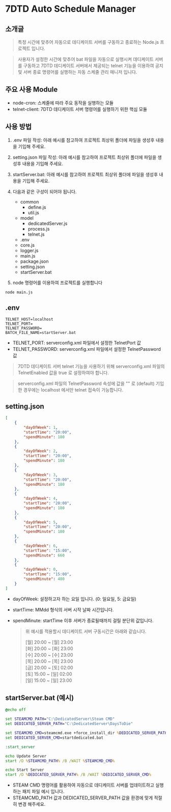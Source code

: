 # 7DTD Auto Schedule Manager

소개글
---
> 특정 시간에 맞추어 자동으로 데디케이트 서버를 구동하고 종료하는 Node.js 프로젝트 입니다.

> 사용자가 설정한 시간에 맞추어 bat 파일을 자동으로 실행시켜 데디케이트 서버를 구동하고 7DTD 데디케이트 서버에서 제공되는 telnet 기능을 이용하여 공지 및 서버 종료 명령어를 실행하는 자동 스케줄 관리 매니저 입니다.

주요 사용 Module
---
* node-cron: 스케줄에 따라 주요 동작을 실행하는 모듈
* telnet-client: 7DTD 데디케이트 서버 명령어를 실행하기 위한 핵심 모듈

사용 방법
---
1. .env 파일 작성: 아래 예시를 참고하여 프로젝트 최상위 폴더에 파일을 생성후 내용을 기입해 주세요.
2. setting.json 파일 작성: 아래 예시를 참고하여 프로젝트 최상위 폴더에 파일을 생성후 내용을 기입해 주세요.
3. startServer.bat: 아래 예시를 참고하여 프로젝트 최상위 폴더에 파일을 생성후 내용을 기입해 주세요.
4. 다음과 같은 구성이 되어야 됩니다.

    - common
        - define.js
        - util.js
    - model
        - dedicatedServer.js
        - process.js
        - telnet.js
    - .env
    - core.js
    - logger.js
    - main.js
    - package.json
    - setting.json
    - startServer.bat

5. node 명령어를 이용하여 프로젝트를 실행합니다
```
node main.js
```

.env
---
```env
TELNET_HOST=localhost
TELNET_PORT=
TELNET_PASSWORD=
BATCH_FILE_NAME=startServer.bat
```
- TELNET_PORT: serverconfig.xml 파일에서 설정한 TelnetPort 값
- TELNET_PASSWORD: serverconfig.xml 파일에서 설정한 TelnetPassword 값

> 7DTD 데디케이트 서버 telnet 기능을 사용하기 위해 serverconfig.xml 파일의 TelnetEnabled 값을 true 로 설정하여야 합니다.

> serverconfig.xml 파일의 TelnetPassword 속성에 값을 "" 로 (default) 기입한 경우에는 localhost 에서만 telnet 접속이 가능합니다.

setting.json
---
```json
[
    { 
        "dayOfWeek": 1,
        "startTime": "20:00",
        "spendMinute": 180
    },
    { 
        "dayOfWeek": 2,
        "startTime": "20:00",
        "spendMinute": 180
    },
    { 
        "dayOfWeek": 3,
        "startTime": "20:00",
        "spendMinute": 180
    },
    { 
        "dayOfWeek": 4,
        "startTime": "20:00",
        "spendMinute": 180
    },
    { 
        "dayOfWeek": 5,
        "startTime": "20:00",
        "spendMinute": 180
    },
    { 
        "dayOfWeek": 6,
        "startTime": "15:00",
        "spendMinute": 660
    },
    { 
        "dayOfWeek": 0,
        "startTime": "15:00",
        "spendMinute": 480
    }
]
```
- dayOfWeek: 설정하고자 하는 요일 입니다. (0: 일요일, 5: 금요일)
- startTime: MMdd 형식의 서버 시작 날짜 시간입니다.
- spendMinute: startTime 이후 서버가 종료될때까지 걸릴 분단위 값입니다.

    > 위 예시를 적용할시 데디케이트 서버 구동시간은 아래와 같습니다.   
    >   
    > [월] 20:00 ~ [월] 23:00   
    > [화] 20:00 ~ [화] 23:00   
    > [수] 20:00 ~ [수] 23:00   
    > [목] 20:00 ~ [목] 23:00   
    > [금] 20:00 ~ [토] 02:00   
    > [토] 15:00 ~ [일] 02:00   
    > [일] 15:00 ~ [일] 23:00   

startServer.bat (예시)
---
```bat
@echo off

set STEAMCMD_PATH="C:\DedicatedServer\Steam CMD"
set DEDICATED_SERVER_PATH="C:\DedicatedServer\DaysToDie"

set STEAMCMD_CMD=steamcmd.exe +force_install_dir %DEDICATED_SERVER_PATH% +login anonymous +app_update 294420 +quit
set DEDICATED_SERVER_CMD=startdedicated.bat

:start_server

echo Update Server
start /D %STEAMCMD_PATH% /B /WAIT %STEAMCMD_CMD%

echo Start Server
start /D %DEDICATED_SERVER_PATH% /B /WAIT %DEDICATED_SERVER_CMD%
```
- STEAM CMD 명령어를 활용하여 자동으로 데디케이트 서버를 업데이트하고 실행하는 패치 파일 예시 입니다.
- STEAMCMD_PATH 값과 DEDICATED_SERVER_PATH 값을 환경에 맞게 적절히 변경 해주세요.